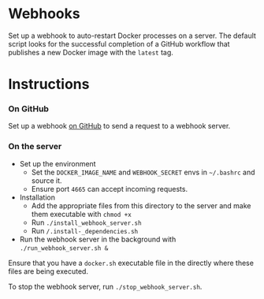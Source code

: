 # Webhooks

Set up a webhook to auto-restart Docker processes on a server. The default script looks for the successful completion of a GitHub workflow that publishes a new Docker image with the `latest` tag.

# Instructions

### On GitHub

Set up a webhook [on GitHub](https://github.com/hop-protocol/hop/settings/hooks) to send a request to a webhook server.

### On the server

- Set up the environment
  - Set the `DOCKER_IMAGE_NAME` and `WEBHOOK_SECRET` envs in `~/.bashrc` and source it.
  - Ensure port `4665` can accept incoming requests.
- Installation
  - Add the appropriate files from this directory to the server and make them executable with `chmod +x`
  - Run `./install_webhook_server.sh`
  - Run `/.install-_dependencies.sh`
- Run the webhook server in the background with `./run_webhook_server.sh &`

Ensure that you have a `docker.sh` executable file in the directly where these files are being executed.

To stop the webhook server, run `./stop_webhook_server.sh`.
